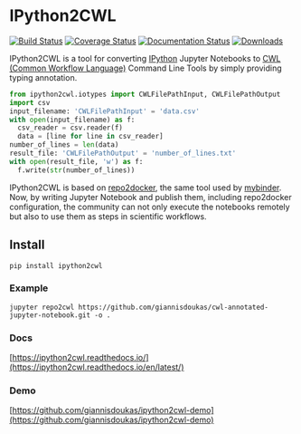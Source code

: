 # IPython2CWL

[![Build Status](https://travis-ci.com/giannisdoukas/ipython2cwl.svg?branch=master)](https://travis-ci.com/giannisdoukas/ipython2cwl)
[![Coverage Status](https://coveralls.io/repos/github/giannisdoukas/ipython2cwl/badge.svg?branch=master)](https://coveralls.io/github/giannisdoukas/ipython2cwl?branch=master)
[![Documentation Status](https://readthedocs.org/projects/ipython2cwl/badge/?version=latest)](https://ipython2cwl.readthedocs.io/en/latest/?badge=latest)
[![Downloads](https://pepy.tech/badge/ipython2cwl/month)](https://pepy.tech/project/ipython2cwl/month)

IPython2CWL is a tool for converting [IPython](https://ipython.org/) Jupyter Notebooks to
[CWL (Common Workflow Language)](https://www.commonwl.org/) Command Line Tools by simply providing typing annotation.


```python
from ipython2cwl.iotypes import CWLFilePathInput, CWLFilePathOutput
import csv
input_filename: 'CWLFilePathInput' = 'data.csv'
with open(input_filename) as f:
  csv_reader = csv.reader(f)
  data = [line for line in csv_reader]
number_of_lines = len(data)
result_file: 'CWLFilePathOutput' = 'number_of_lines.txt'
with open(result_file, 'w') as f:
  f.write(str(number_of_lines))
```

IPython2CWL is based on [repo2docker](https://github.com/jupyter/repo2docker), the same tool
used by [mybinder](https://mybinder.org/). Now, by writing Jupyter Notebook and publish them, including repo2docker
configuration, the community can not only execute the notebooks remotely but also to use them as steps in scientific
workflows.


## Install

```
pip install ipython2cwl
```

### Example
 
```
jupyter repo2cwl https://github.com/giannisdoukas/cwl-annotated-jupyter-notebook.git -o .
```

### Docs

[https://ipython2cwl.readthedocs.io/](https://ipython2cwl.readthedocs.io/en/latest/)

### Demo

[https://github.com/giannisdoukas/ipython2cwl-demo](https://github.com/giannisdoukas/ipython2cwl-demo)